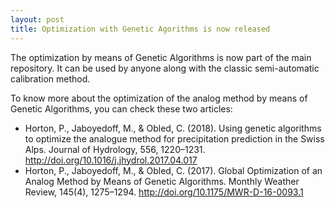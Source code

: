 ```yaml
---
layout: post
title: Optimization with Genetic Agorithms is now released
---
```


The optimization by means of Genetic Algorithms is now part of the main repository. It can be used by anyone along with the classic semi-automatic calibration method. 

To know more about the optimization of the analog method by means of Genetic Algorithms, you can check these two articles:

- Horton, P., Jaboyedoff, M., & Obled, C. (2018). Using genetic algorithms to optimize the analogue method for precipitation prediction in the Swiss Alps. Journal of Hydrology, 556, 1220–1231. http://doi.org/10.1016/j.jhydrol.2017.04.017
- Horton, P., Jaboyedoff, M., & Obled, C. (2017). Global Optimization of an Analog Method by Means of Genetic Algorithms. Monthly Weather Review, 145(4), 1275–1294. http://doi.org/10.1175/MWR-D-16-0093.1
